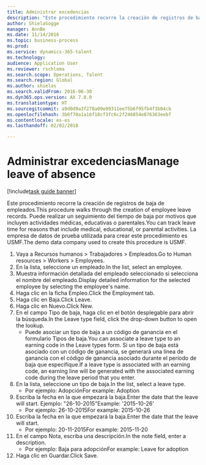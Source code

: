```yaml
--- 
title: Administrar excedencias
description: "Este procedimiento recorre la creación de registros de baja de empleados."
author: ShielaSogge
manager: AnnBe
ms.date: 11/14/2016
ms.topic: business-process
ms.prod: 
ms.service: dynamics-365-talent
ms.technology: 
audience: Application User
ms.reviewer: rschloma
ms.search.scope: Operations, Talent
ms.search.region: Global
ms.author: shielas
ms.search.validFrom: 2016-06-30
ms.dyn365.ops.version: AX 7.0.0
ms.translationtype: HT
ms.sourcegitcommit: a9d0d9a3f278a09e89311ee75b6f95fb4f3b04cb
ms.openlocfilehash: 3b6f70a1a16f18cf3fc6c2f246854e876363eebf
ms.contentlocale: es-es
ms.lasthandoff: 02/02/2018

---
```

# <a name="manage-leave-of-absence"></a><span data-ttu-id="c8d76-103">Administrar excedencias</span><span class="sxs-lookup"><span data-stu-id="c8d76-103">Manage leave of absence</span></span>

[!include[task guide banner](../../includes/task-guide-banner.md)]

<span data-ttu-id="c8d76-104">Este procedimiento recorre la creación de registros de baja de empleados.</span><span class="sxs-lookup"><span data-stu-id="c8d76-104">This procedure walks through the creation of employee leave records.</span></span> <span data-ttu-id="c8d76-105">Puede realizar un seguimiento del tiempo de baja por motivos que incluyen actividades médicas, educativas o parentales.</span><span class="sxs-lookup"><span data-stu-id="c8d76-105">You can track leave time for reasons that include medical, educational, or parental activities.</span></span> <span data-ttu-id="c8d76-106">La empresa de datos de prueba utilizada para crear este procedimiento es USMF.</span><span class="sxs-lookup"><span data-stu-id="c8d76-106">The demo data company used to create this procedure is USMF.</span></span>

1. <span data-ttu-id="c8d76-107">Vaya a Recursos humanos > Trabajadores > Empleados.</span><span class="sxs-lookup"><span data-stu-id="c8d76-107">Go to Human resources > Workers > Employees.</span></span>
2. <span data-ttu-id="c8d76-108">En la lista, seleccione un empleado.</span><span class="sxs-lookup"><span data-stu-id="c8d76-108">In the list, select an employee.</span></span>
3. <span data-ttu-id="c8d76-109">Muestra información detallada del empleado seleccionado si selecciona el nombre del empleado.</span><span class="sxs-lookup"><span data-stu-id="c8d76-109">Display detailed information for the selected employee by selecting the employee's name.</span></span>
4. <span data-ttu-id="c8d76-110">Haga clic en la ficha Empleo.</span><span class="sxs-lookup"><span data-stu-id="c8d76-110">Click the Employment tab.</span></span>
5. <span data-ttu-id="c8d76-111">Haga clic en Baja.</span><span class="sxs-lookup"><span data-stu-id="c8d76-111">Click Leave.</span></span>
6. <span data-ttu-id="c8d76-112">Haga clic en Nuevo.</span><span class="sxs-lookup"><span data-stu-id="c8d76-112">Click New.</span></span>
7. <span data-ttu-id="c8d76-113">En el campo Tipo de baja, haga clic en el botón desplegable para abrir la búsqueda.</span><span class="sxs-lookup"><span data-stu-id="c8d76-113">In the Leave type field, click the drop-down button to open the lookup.</span></span>
    * <span data-ttu-id="c8d76-114">Puede asociar un tipo de baja a un código de ganancia en el formulario Tipos de baja.</span><span class="sxs-lookup"><span data-stu-id="c8d76-114">You can associate a leave type to an earning code in the Leave types form.</span></span> <span data-ttu-id="c8d76-115">Si un tipo de baja está asociado con un código de ganancia, se generará una línea de ganancia con el código de ganancia asociado durante el período de baja que especifique.</span><span class="sxs-lookup"><span data-stu-id="c8d76-115">If a leave type is associated with an earning code, an earning line will be generated with the associated earning code during the leave period that you enter.</span></span>  
8. <span data-ttu-id="c8d76-116">En la lista, seleccione un tipo de baja.</span><span class="sxs-lookup"><span data-stu-id="c8d76-116">In the list, select a leave type.</span></span> 
    * <span data-ttu-id="c8d76-117">Por ejemplo: Adopción</span><span class="sxs-lookup"><span data-stu-id="c8d76-117">For example: Adoption</span></span>  
9. <span data-ttu-id="c8d76-118">Escriba la fecha en la que empezará la baja.</span><span class="sxs-lookup"><span data-stu-id="c8d76-118">Enter the date that the leave will start.</span></span> <span data-ttu-id="c8d76-119">Ejemplo: "26-10-2015"</span><span class="sxs-lookup"><span data-stu-id="c8d76-119">Example: '2015-10-26'</span></span>
    * <span data-ttu-id="c8d76-120">Por ejemplo: 26-10-2015</span><span class="sxs-lookup"><span data-stu-id="c8d76-120">For example:  2015-10-26</span></span>  
10. <span data-ttu-id="c8d76-121">Escriba la fecha en la que empezará la baja.</span><span class="sxs-lookup"><span data-stu-id="c8d76-121">Enter the date that the leave will start.</span></span> 
    * <span data-ttu-id="c8d76-122">Por ejemplo: 20-11-2015</span><span class="sxs-lookup"><span data-stu-id="c8d76-122">For example:  2015-11-20</span></span>  
11. <span data-ttu-id="c8d76-123">En el campo Nota, escriba una descripción.</span><span class="sxs-lookup"><span data-stu-id="c8d76-123">In the note field, enter a description.</span></span>
    * <span data-ttu-id="c8d76-124">Por ejemplo: Baja para adopción</span><span class="sxs-lookup"><span data-stu-id="c8d76-124">For example: Leave for adoption</span></span>  
12. <span data-ttu-id="c8d76-125">Haga clic en Guardar.</span><span class="sxs-lookup"><span data-stu-id="c8d76-125">Click Save.</span></span>


